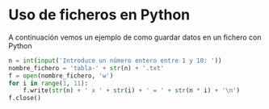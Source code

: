 # Uso de ficheros en Python

A continuación vemos un ejemplo de como guardar datos en un fichero con Python

``` Python
n = int(input('Introduce un número entero entre 1 y 10: '))
nombre_fichero = 'tabla-' + str(n) + '.txt'
f = open(nombre_fichero, 'w')
for i in range(1, 11):
    f.write(str(n) + ' x ' + str(i) + ' = ' + str(n * i) + '\n')
f.close()
``` 
